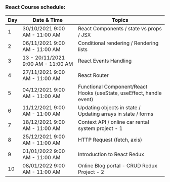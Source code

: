 ### React Course schedule:

| Day  | Date & Time  | Topics |
| ----- | ----- | ------ |
| 1 | 30/10/2021 9:00 AM - 11:00 AM | React Components / state vs props / JSX |
| 2  | 06/11/2021 9:00 AM - 11:00 AM | Conditional rendering / Rendering lists|
| 3  | 13 - 20/11/2021 9:00 AM - 11:00 AM | React Events Handling   |
| 4  | 27/11/2021 9:00 AM - 11:00 AM |  React Router |
| 5  | 04/12/2021 9:00 AM - 11:00 AM | Functional Component/React Hooks (useState, useEffect, handle event)   |
| 6  | 11/12/2021 9:00 AM - 11:00 AM | Updating objects in state / Updating arrays in state / forms |
| 7  | 18/12/2021 9:00 AM - 11:00 AM |  Context API / online car rental system project - 1 |
| 8  | 25/12/2021 9:00 AM - 11:00 AM | HTTP Request (fetch, axis) |
| 9  | 01/01/2022 9:00 AM - 11:00 AM | Introduction to React Redux  |
| 10  | 08/01/2022 9:00 AM - 11:00 AM | Online Blog portal - CRUD Redux Project - 2  |